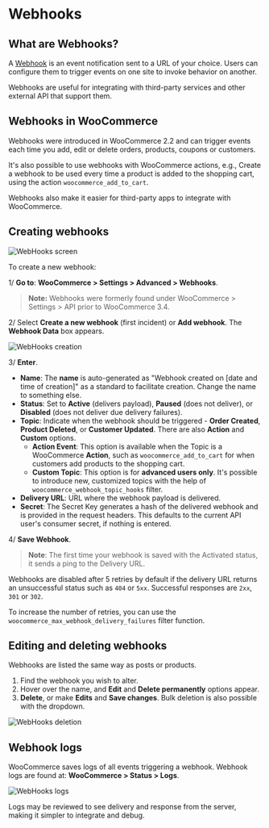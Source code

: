 # Webhooks

## What are Webhooks?

A  [Webhook](http://en.wikipedia.org/wiki/Webhook)  is an event notification sent to a URL of your choice. Users can configure them to trigger events on one site to invoke behavior on another.

Webhooks are useful for integrating with third-party services and other external API that support them.

## Webhooks in WooCommerce

Webhooks were introduced in WooCommerce 2.2 and can trigger events each time you add, edit or delete orders, products, coupons or customers.

It's also possible to use webhooks with WooCommerce actions, e.g., Create a webhook to be used every time a product is added to the shopping cart, using the action  `woocommerce_add_to_cart`.

Webhooks also make it easier for third-party apps to integrate with WooCommerce.

## Creating webhooks

![WebHooks screen](https://woocommerce.com/wp-content/uploads/2013/01/woo-webhooks.png)

To create a new webhook:

1/ **Go to**: **WooCommerce > Settings > Advanced > Webhooks**.
> **Note:** Webhooks were formerly found under WooCommerce > Settings > API prior to WooCommerce 3.4.

2/ Select  **Create a new webhook**  (first incident) or  **Add webhook**. The **Webhook Data**  box appears.

![WebHooks creation](https://woocommerce.com/wp-content/uploads/2013/01/woo-webhooks.png)

3/  **Enter**.

- **Name**: The  **name**  is auto-generated as "Webhook created on [date and time of creation]" as a standard to facilitate creation. Change the name to something else.
- **Status**: Set to **Active** (delivers payload),  **Paused** (does not deliver), or **Disabled** (does not deliver due delivery failures).
- **Topic**: Indicate when the webhook should be triggered -  **Order Created**,  **Product Deleted**, or **Customer Updated**. There are also  **Action** and  **Custom** options.
    - **Action Event**: This option is available when the Topic is a WooCommerce **Action**, such as  `woocommerce_add_to_cart`  for when customers add products to the shopping cart.
    - **Custom Topic**: This option is for  **advanced users only**. It's possible to introduce new, customized topics with the help of  `woocommerce_webhook_topic_hooks`  filter.
- **Delivery URL**: URL where the webhook payload is delivered.
- **Secret**: The Secret Key generates a hash of the delivered webhook and is provided in the request headers. This defaults to the current API user's consumer secret, if nothing is entered.

4/ **Save Webhook**.

> **Note**: The first time your webhook is saved with the Activated status, it sends a ping to the Delivery URL.

Webhooks are disabled after 5 retries by default if the delivery URL returns an unsuccessful status such as  `404`  or  `5xx`. Successful responses are  `2xx`,  `301`  or  `302`.

To increase the number of retries, you can use the  `woocommerce_max_webhook_delivery_failures`  filter function.

## Editing and deleting webhooks

Webhooks are listed the same way as posts or products.

1.  Find the webhook you wish to alter.
2.  Hover over the name, and  **Edit**  and  **Delete permanently**  options appear.
3.  **Delete**, or make  **Edits**  and  **Save changes**. Bulk deletion is also possible with the dropdown.

![WebHooks deletion](https://woocommerce.com/wp-content/uploads/2013/01/editdelete-webhook.png)

## Webhook logs

WooCommerce saves logs of all events triggering a webhook. Webhook logs are found at:  **WooCommerce > Status > Logs**.

![WebHooks logs](https://woocommerce.com/wp-content/uploads/2022/11/Viewing-WooCommerce-Webhook-Logs.png?w=650)

Logs may be reviewed to see delivery and response from the server, making it simpler to integrate and debug.
